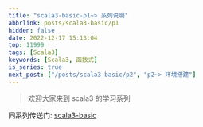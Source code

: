 ```yaml
---
title: "scala3-basic-p1~> 系列说明"
abbrlink: posts/scala3-basic/p1
hidden: false
date: 2022-12-17 15:13:04
top: 11999
tags: [Scala3]
keywords: [Scala3, 函数式]
is_series: true
next_post: ["/posts/scala3-basic/p2", "p2~> 环境搭建"]
---
```

> 欢迎大家来到 scala3 的学习系列
<!-- more -->

同系列传送门: [scala3-basic](/categories/scala3-basic)
